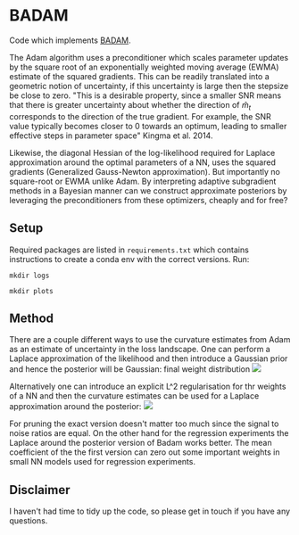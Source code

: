 # BADAM
Code which implements [BADAM](https://arxiv.org/abs/1811.03679).

The Adam algorithm uses a preconditioner which scales parameter updates by the square root of an exponentially weighted moving average (EWMA) estimate of the squared gradients. This can be readily translated into a geometric notion of uncertainty, if this uncertainty is 
 large then the stepsize be close to zero. "This is a desirable property, since a smaller SNR means that
there is greater uncertainty about whether the direction of $\hat{m}_t$ corresponds to the direction of the true
gradient. For example, the SNR value typically becomes closer to 0 towards an optimum, leading
to smaller effective steps in parameter space" Kingma et al. 2014.  

Likewise, the diagonal Hessian of the log-likelihood required for Laplace approximation around the optimal parameters of a NN, 
uses the squared gradients (Generalized Gauss-Newton approximation). But importantly no square-root or EWMA unlike Adam. 
By interpreting adaptive subgradient methods in a Bayesian manner can we construct approximate posteriors by leveraging the
 preconditioners from these optimizers, cheaply and for free?
 
 ## Setup
 
 Required packages are listed in `requirements.txt` which contains instructions to create a conda env with the correct versions. Run:
 
 `mkdir logs`
 
 `mkdir plots`
 
 ## Method
 
 There are a couple different ways to use the curvature estimates from Adam as an estimate of uncertainty in the loss landscape.
 One can perform a Laplace approximation of the likelihood and then introduce a Gaussian prior and hence the posterior will be Gaussian: final weight distribution
 <img src="https://render.githubusercontent.com/render/math?math=\mathcal{N}\left( \theta \,\bigg|\, \left( \frac{N \mathrm{diag}(v_t^{1/2})}{N \mathrm{diag}(v_t^{1/2}) %2B 1/ \sigma^2 } \right) \theta_{t}, \, \frac{1}{N \mathrm{diag}(v_t^{1/2}) %2B 1 / \sigma^2} \right)">
 
 Alternatively one can introduce an explicit L^2 regularisation for thr weights of a NN and then the curvature estimates
 can be used for a Laplace approximation around the posterior: <img src="https://render.githubusercontent.com/render/math?math=\mathcal{N}\left( \theta \,|\, \theta_{t}, \, (N \mathrm{diag}(v_t^{1/2}))^{-1} \right)">
 
 For pruning the exact version doesn't matter too much since the signal to noise ratios are equal. On the other hand for the
 regression experiments the Laplace around the posterior version of Badam works better. The mean 
 coefficient of the the first version can zero out some important weights in small NN models used for regression experiments.
 
 ## Disclaimer
 
 I haven't had time to tidy up the code, so please get in touch if you have any questions.
